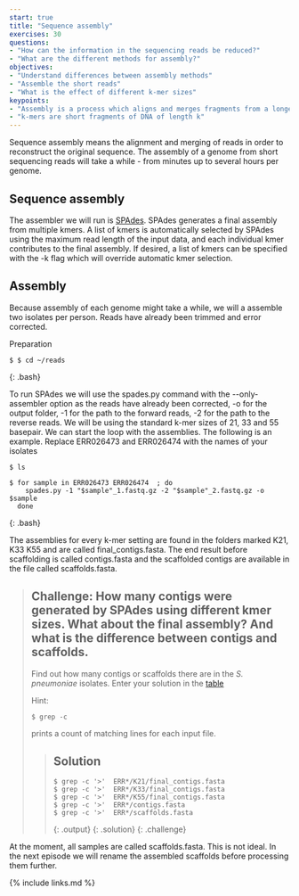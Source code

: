 ```yaml
---
start: true
title: "Sequence assembly"
exercises: 30
questions:
- "How can the information in the sequencing reads be reduced?"
- "What are the different methods for assembly?"
objectives:
- "Understand differences between assembly methods"
- "Assemble the short reads"
- "What is the effect of different k-mer sizes"
keypoints:
- "Assembly is a process which aligns and merges fragments from a longer DNA sequence in order to reconstruct the original sequence."
- "k-mers are short fragments of DNA of length k"
---
```


Sequence assembly means the alignment and merging of reads in order to reconstruct the original sequence. The assembly of a genome from short sequencing reads will take a while - from minutes up to several hours per genome. 

## Sequence assembly

The assembler we will run is [SPAdes](http://cab.spbu.ru/software/spades/). SPAdes generates a final assembly from multiple kmers. A list of kmers is automatically selected by SPAdes using the maximum read length of the input data, and each individual kmer contributes to the final assembly. If desired, a list of kmers can be specified with the -k flag which will override automatic kmer selection.


## Assembly

Because assembly of each genome might take a while, we will a assemble two isolates per person. Reads have already been trimmed and error corrected. 

Preparation
~~~
$ $ cd ~/reads
~~~
{: .bash}

To run SPAdes we will use the spades.py command with the --only-assembler option as the reads have already been corrected, -o for the output folder, -1 for the path to the forward reads, -2 for the path to the reverse reads. We will be using the standard k-mer sizes of 21, 33 and 55 basepair. We can start the loop with the assemblies. The following is an example. Replace ERR026473 and ERR026474 with the names of your isolates

~~~
$ ls

$ for sample in ERR026473 ERR026474  ; do
    spades.py -1 "$sample"_1.fastq.gz -2 "$sample"_2.fastq.gz -o $sample
  done
~~~
{: .bash}

The assemblies for every k-mer setting are found in the folders marked K21, K33 K55 and are called final_contigs.fasta. The end result before scaffolding is called contigs.fasta and the scaffolded contigs are available in the file called scaffolds.fasta.

> ## Challenge: How many contigs were generated by SPAdes using different kmer sizes. What about the final assembly? And what is the difference between contigs and scaffolds.
>
> Find out how many contigs or scaffolds there are in the *S. pneumoniae* isolates. Enter your solution in the
> [table](https://docs.google.com/spreadsheets/d/1b8BPKcSUuW2YzgHdMaJN3MEbdgroRJa1dWnf5gkHr9M/edit#gid=0)
>
> Hint:
> ~~~
> $ grep -c
> ~~~
> prints a count of matching lines for each input file.
> 
> > ## Solution
> >
> > 
> > ~~~
> > $ grep -c '>'  ERR*/K21/final_contigs.fasta
> > $ grep -c '>'  ERR*/K33/final_contigs.fasta
> > $ grep -c '>'  ERR*/K55/final_contigs.fasta
> > $ grep -c '>'  ERR*/contigs.fasta
> > $ grep -c '>'  ERR*/scaffolds.fasta
> > 
> > ~~~
> > {: .output}
> {: .solution}
{: .challenge}


At the moment, all samples are called scaffolds.fasta. This is not ideal. In the next episode we will rename the assembled scaffolds before processing them further.


{% include links.md %}
